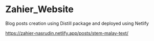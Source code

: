 # Zahier_Website

Blog posts creation using Distill package and deployed using Netlify

https://zahier-nasrudin.netlify.app/posts/stem-malay-text/